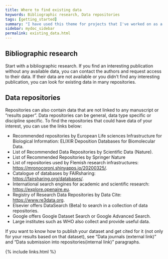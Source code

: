 ```yaml
---
title: Where to find existing data
keywords: Bibliographic research, Data repositories
tags: [getting_started]
summary: "I have used this theme for projects that I've worked on as a professional technical writer."
sidebar: mydoc_sidebar
permalink: existing_data.html
---
```


## Bibliographic research
Start with a bibliographic research. If you find an interesting publication without any available data, you can contact the authors and request access to their data. If their data are not available or you didn’t find any interesting publication, you can look for existing data in many repositories. 

## Data repositories
Repositories can also contain data that are not linked to any manuscript or “results paper”.
Data repositories can be general, data type specific or discipline specific. To find the repositories that could have data of your interest, you can use the links below:

-	Recommended repositories by European Life sciences Infrastructure for Biological Information: ELIXIR Deposition Databases for Biomolecular Data.
-	List of Recommended Data Repositories by Scientific Data (Nature).
-	List of Recommended Repositories by Springer Nature
-	List of repositories used by Flemish research infrastructures: https://mronocoroni.shinyapps.io/20200325/.
-	Catalogue of databases by FAIRsharing: https://fairsharing.org/databases/.
-	International search engines for academic and scientific research: https://explore.openaire.eu.
-	Registry of Research Data Repositories by Data Cite: https://www.re3data.org.
-	Elsevier offers DataSearch (Beta) to search in a collection of data repositories.
-	Google offers Google Dataset Search or Google Advanced Search.
-	Large institutes such as WHO also collect and provide useful data.

If you want to know how to publish your dataset and get cited for it (not only for your results based on that dataset), see “Data journals (external link)” and “Data submission into repositories(internal link)” paragraphs.

{% include links.html %}
